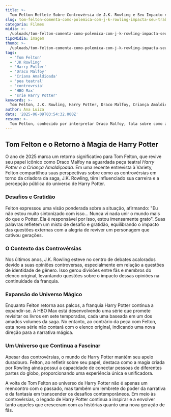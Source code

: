 ```yaml
---
title: >-
  Tom Felton Reflete Sobre Controvérsia de J.K. Rowling e Seu Impacto no Retorno a Harry Potter
slug: tom-felton-comenta-como-polemica-com-j-k-rowling-impacta-seu-trabalho
categoria: Filmes
midia: >-
  /uploads/tom-felton-comenta-como-polemica-com-j-k-rowling-impacta-seu-trabalho-thumb.jpg
tipoMidia: imagem
thumb: >-
  /uploads/tom-felton-comenta-como-polemica-com-j-k-rowling-impacta-seu-trabalho-thumb.jpg
tags:
  - 'Tom Felton'
  - 'JK Rowling'
  - 'Harry Potter'
  - 'Draco Malfoy'
  - 'Criana Amaldioada'
  - 'pea teatral'
  - 'controvrsia'
  - 'HBO Max'
  - 'srie Harry Potter'
keywords: >-
  Tom Felton, J.K. Rowling, Harry Potter, Draco Malfoy, Criança Amaldiçoada, peça teatral, controvérsia, HBO Max, série Harry Potter
author: Ana Luiza
data: '2025-06-09T03:54:32.000Z'
resumo: >-
  Tom Felton, conhecido por interpretar Draco Malfoy, fala sobre como a polêmica em torno de J.K. Rowling influencia seu trabalho na peça 'Harry Potter e a Criança Amaldiçoada'.
---
```


## Tom Felton e o Retorno à Magia de Harry Potter

O ano de 2025 marca um retorno significativo para Tom Felton, que revive seu papel icônico como Draco Malfoy na aguardada peça teatral _Harry Potter e a Criança Amaldiçoada_. Em uma recente entrevista à Variety, Felton compartilhou suas perspectivas sobre como as controvérsias em torno da criadora da saga, J.K. Rowling, têm influenciado sua carreira e a percepção pública do universo de Harry Potter.

### Desafios e Gratidão

Felton expressou uma visão ponderada sobre a situação, afirmando: "Eu não estou muito sintonizado com isso... Nunca vi nada unir o mundo mais do que o Potter. Ela é responsável por isso, estou imensamente grato". Suas palavras refletem um misto de desafio e gratidão, equilibrando o impacto das questões externas com a alegria de reviver um personagem que cativou gerações.

### O Contexto das Controvérsias

Nos últimos anos, J.K. Rowling esteve no centro de debates acalorados devido a suas opiniões controversas, especialmente em relação a questões de identidade de gênero. Isso gerou divisões entre fãs e membros do elenco original, levantando questões sobre o impacto dessas opiniões na continuidade da franquia.

### Expansão do Universo Mágico

Enquanto Felton retorna aos palcos, a franquia Harry Potter continua a expandir-se. A HBO Max está desenvolvendo uma série que promete revisitar os livros em sete temporadas, cada uma baseada em um dos amados volumes da saga. No entanto, ao contrário da peça com Felton, esta nova série não contará com o elenco original, indicando uma nova direção para a narrativa mágica.

### Um Universo que Continua a Fascinar

Apesar das controvérsias, o mundo de Harry Potter mantém seu apelo duradouro. Felton, ao refletir sobre seu papel, destaca como a magia criada por Rowling ainda possui a capacidade de conectar pessoas de diferentes partes do globo, proporcionando uma experiência única e unificadora.

A volta de Tom Felton ao universo de Harry Potter não é apenas um reencontro com o passado, mas também um lembrete do poder da narrativa e da fantasia em transcender os desafios contemporâneos. Em meio às controvérsias, o legado de Harry Potter continua a inspirar e a envolver tanto aqueles que cresceram com as histórias quanto uma nova geração de fãs.

